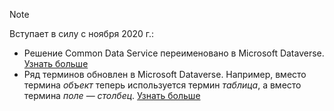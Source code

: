 > [!NOTE]
> Вступает в силу с ноября 2020 г.:
> - Решение Common Data Service переименовано в Microsoft Dataverse. [Узнать больше](https://aka.ms/PAuAppBlog)
> - Ряд терминов обновлен в Microsoft Dataverse. Например, вместо термина *объект* теперь используется термин *таблица*, а вместо термина *поле* — *столбец*. [Узнать больше](/powerapps/maker/data-platform/data-platform-intro)